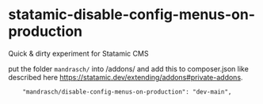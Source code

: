 # statamic-disable-config-menus-on-production

Quick & dirty experiment for Statamic CMS

put the folder `mandrasch/` into /addons/ and add this to composer.json like described here https://statamic.dev/extending/addons#private-addons.

```
    "mandrasch/disable-config-menus-on-production": "dev-main",
```